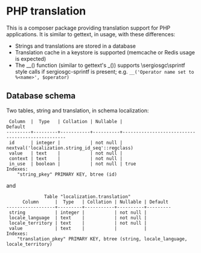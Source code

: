 # PHP translation

This is a composer package providing translation support for PHP applications. It is similar to gettext, in usage, with these differences: 
* Strings and translations are stored in a database
* Translation cache in a keystore is supported (memcache or Redis usage is expected)
* The __() function (similar to gettext's \_()) supports \sergiosgc\sprintf style calls if sergiosgc-sprintf is present; e.g. `__('Operator name set to %<name>', $operator)`

## Database schema

Two tables, string and translation, in schema localization:

     Column  |  Type   | Collation | Nullable |                     Default                     
    ---------+---------+-----------+----------+-------------------------------------------------
     id      | integer |           | not null | nextval('localization.string_id_seq'::regclass)
     value   | text    |           | not null | 
     context | text    |           | not null | 
     in_use  | boolean |           | not null | true
    Indexes:
        "string_pkey" PRIMARY KEY, btree (id)

and

                  Table "localization.translation"
          Column      |  Type   | Collation | Nullable | Default 
    ------------------+---------+-----------+----------+---------
     string           | integer |           | not null | 
     locale_language  | text    |           | not null | 
     locale_territory | text    |           | not null | 
     value            | text    |           |          | 
    Indexes:
        "translation_pkey" PRIMARY KEY, btree (string, locale_language, locale_territory)
